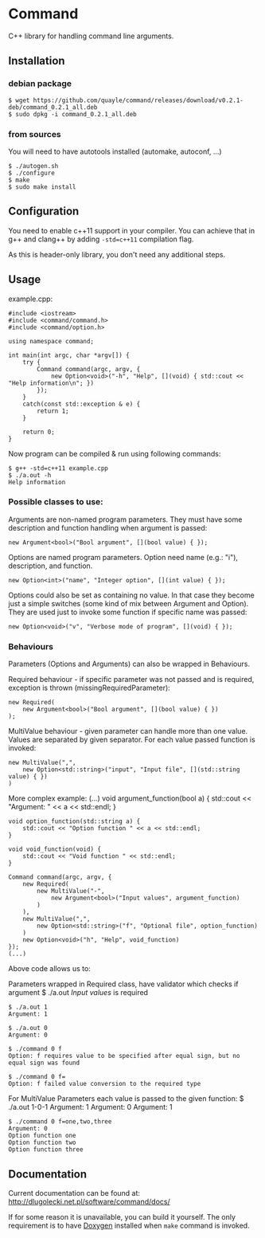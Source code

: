 # Command

C++ library for handling command line arguments.

## Installation

### debian package

    $ wget https://github.com/quayle/command/releases/download/v0.2.1-deb/command_0.2.1_all.deb
    $ sudo dpkg -i command_0.2.1_all.deb

### from sources

You will need to have autotools installed (automake, autoconf, ...)

    $ ./autogen.sh
    $ ./configure
    $ make
    $ sudo make install

## Configuration

You need to enable c++11 support in your compiler. You can achieve that in
g++ and clang++ by adding `-std=c++11` compilation flag.

As this is header-only library, you don't need any additional steps.

## Usage

example.cpp:

    #include <iostream>
    #include <command/command.h>
    #include <command/option.h>

    using namespace command;

    int main(int argc, char *argv[]) {
        try {
            Command command(argc, argv, {
                new Option<void>("-h", "Help", [](void) { std::cout << "Help information\n"; })
            });
        }
        catch(const std::exception & e) {
            return 1;
        }

        return 0;
    }

Now program can be compiled & run using following commands:

    $ g++ -std=c++11 example.cpp
    $ ./a.out -h
    Help information

### Possible classes to use:

Arguments are non-named program parameters. They must have some description and
function handling when argument is passed:

    new Argument<bool>("Bool argument", [](bool value) { });

Options are named program parameters. Option need name (e.g.: "i"), description,
and function.

    new Option<int>("name", "Integer option", [](int value) { });

Options could also be set as containing no value. In that case they become just
a simple switches (some kind of mix between Argument and Option). They are used
just to invoke some function if specific name was passed:

    new Option<void>("v", "Verbose mode of program", [](void) { });

### Behaviours

Parameters (Options and Arguments) can also be wrapped in Behaviours.

Required behaviour - if specific parameter was not passed and is required,
exception is thrown (missingRequiredParameter):

    new Required(
        new Argument<bool>("Bool argument", [](bool value) { })
    );

MultiValue behaviour - given parameter can handle more than one value. Values are
separated by given separator. For each value passed function is invoked:

    new MultiValue(",",
        new Option<std::string>("input", "Input file", [](std::string value) { })
    )

More complex example:
    (...)
    void argument_function(bool a) {
        std::cout << "Argument: " << a << std::endl;
    }

    void option_function(std::string a) {
        std::cout << "Option function " << a << std::endl;
    }

    void void_function(void) {
        std::cout << "Void function " << std::endl;
    }

    Command command(argc, argv, {
        new Required(
            new MultiValue("-",
                new Argument<bool>("Input values", argument_function)
            )
        ),
        new MultiValue(",",
            new Option<std::string>("f", "Optional file", option_function)
        )
        new Option<void>("h", "Help", void_function)
    });
    (...)

Above code allows us to:

Parameters wrapped in Required class, have validator which checks if argument 
    $ ./a.out
    *Input values* is required

    $ ./a.out 1
    Argument: 1

    $ ./a.out 0
    Argument: 0

    $ ./command 0 f
    Option: f requires value to be specified after equal sign, but no equal sign was found

    $ ./command 0 f=
    Option: f failed value conversion to the required type

For MultiValue Parameters each value is passed to the given function:
    $ ./a.out 1-0-1
    Argument: 1
    Argument: 0
    Argument: 1

    $ ./command 0 f=one,two,three
    Argument: 0
    Option function one
    Option function two
    Option function three

## Documentation

Current documentation can be found at:
http://dlugolecki.net.pl/software/command/docs/

If for some reason it is unavailable, you can build it yourself. The only
requirement is to have [Doxygen](http://www.doxygen.org/) installed when `make` command is invoked.
